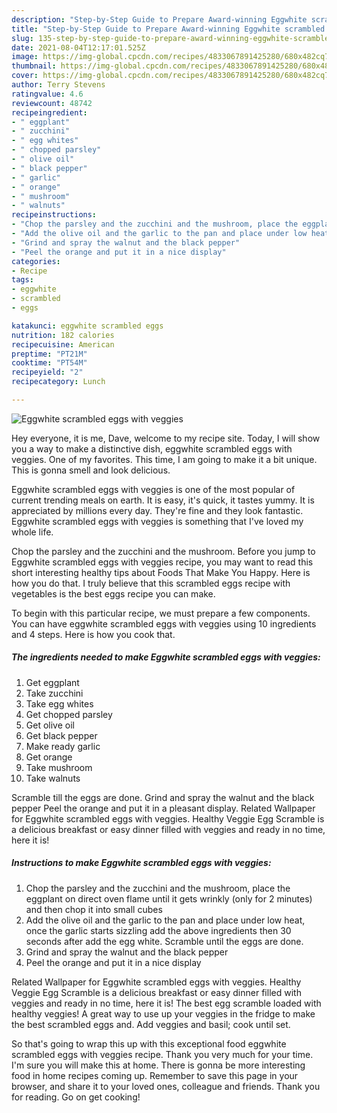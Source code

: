 ```yaml
---
description: "Step-by-Step Guide to Prepare Award-winning Eggwhite scrambled eggs with veggies"
title: "Step-by-Step Guide to Prepare Award-winning Eggwhite scrambled eggs with veggies"
slug: 135-step-by-step-guide-to-prepare-award-winning-eggwhite-scrambled-eggs-with-veggies
date: 2021-08-04T12:17:01.525Z
image: https://img-global.cpcdn.com/recipes/4833067891425280/680x482cq70/eggwhite-scrambled-eggs-with-veggies-recipe-main-photo.jpg
thumbnail: https://img-global.cpcdn.com/recipes/4833067891425280/680x482cq70/eggwhite-scrambled-eggs-with-veggies-recipe-main-photo.jpg
cover: https://img-global.cpcdn.com/recipes/4833067891425280/680x482cq70/eggwhite-scrambled-eggs-with-veggies-recipe-main-photo.jpg
author: Terry Stevens
ratingvalue: 4.6
reviewcount: 48742
recipeingredient:
- " eggplant"
- " zucchini"
- " egg whites"
- " chopped parsley"
- " olive oil"
- " black pepper"
- " garlic"
- " orange"
- " mushroom"
- " walnuts"
recipeinstructions:
- "Chop the parsley and the zucchini and the mushroom, place the eggplant on direct oven flame until it gets wrinkly (only for 2 minutes) and then chop it into small cubes"
- "Add the olive oil and the garlic to the pan and place under low heat,  once the garlic starts sizzling add the above ingredients then 30 seconds after add the egg white. Scramble until the eggs are done."
- "Grind and spray the walnut and the black pepper"
- "Peel the orange and put it in a nice display"
categories:
- Recipe
tags:
- eggwhite
- scrambled
- eggs

katakunci: eggwhite scrambled eggs 
nutrition: 182 calories
recipecuisine: American
preptime: "PT21M"
cooktime: "PT54M"
recipeyield: "2"
recipecategory: Lunch

---
```



![Eggwhite scrambled eggs with veggies](https://img-global.cpcdn.com/recipes/4833067891425280/680x482cq70/eggwhite-scrambled-eggs-with-veggies-recipe-main-photo.jpg)

Hey everyone, it is me, Dave, welcome to my recipe site. Today, I will show you a way to make a distinctive dish, eggwhite scrambled eggs with veggies. One of my favorites. This time, I am going to make it a bit unique. This is gonna smell and look delicious.

Eggwhite scrambled eggs with veggies is one of the most popular of current trending meals on earth. It is easy, it's quick, it tastes yummy. It is appreciated by millions every day. They're fine and they look fantastic. Eggwhite scrambled eggs with veggies is something that I've loved my whole life.

Chop the parsley and the zucchini and the mushroom. Before you jump to Eggwhite scrambled eggs with veggies recipe, you may want to read this short interesting healthy tips about Foods That Make You Happy. Here is how you do that. I truly believe that this scrambled eggs recipe with vegetables is the best eggs recipe you can make.


To begin with this particular recipe, we must prepare a few components. You can have eggwhite scrambled eggs with veggies using 10 ingredients and 4 steps. Here is how you cook that.

<!--inarticleads1-->

##### The ingredients needed to make Eggwhite scrambled eggs with veggies:

1. Get  eggplant
1. Take  zucchini
1. Take  egg whites
1. Get  chopped parsley
1. Get  olive oil
1. Get  black pepper
1. Make ready  garlic
1. Get  orange
1. Take  mushroom
1. Take  walnuts


Scramble till the eggs are done. Grind and spray the walnut and the black pepper Peel the orange and put it in a pleasant display. Related Wallpaper for Eggwhite scrambled eggs with veggies. Healthy Veggie Egg Scramble is a delicious breakfast or easy dinner filled with veggies and ready in no time, here it is! 

<!--inarticleads2-->

##### Instructions to make Eggwhite scrambled eggs with veggies:

1. Chop the parsley and the zucchini and the mushroom, place the eggplant on direct oven flame until it gets wrinkly (only for 2 minutes) and then chop it into small cubes
1. Add the olive oil and the garlic to the pan and place under low heat,  once the garlic starts sizzling add the above ingredients then 30 seconds after add the egg white. Scramble until the eggs are done.
1. Grind and spray the walnut and the black pepper
1. Peel the orange and put it in a nice display


Related Wallpaper for Eggwhite scrambled eggs with veggies. Healthy Veggie Egg Scramble is a delicious breakfast or easy dinner filled with veggies and ready in no time, here it is! The best egg scramble loaded with healthy veggies! A great way to use up your veggies in the fridge to make the best scrambled eggs and. Add veggies and basil; cook until set. 

So that's going to wrap this up with this exceptional food eggwhite scrambled eggs with veggies recipe. Thank you very much for your time. I'm sure you will make this at home. There is gonna be more interesting food in home recipes coming up. Remember to save this page in your browser, and share it to your loved ones, colleague and friends. Thank you for reading. Go on get cooking!
